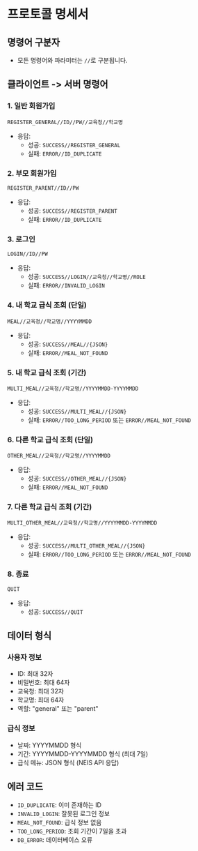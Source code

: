 # 프로토콜 명세서

## 명령어 구분자
- 모든 명령어와 파라미터는 `//`로 구분됩니다.

## 클라이언트 -> 서버 명령어

### 1. 일반 회원가입
```
REGISTER_GENERAL//ID//PW//교육청//학교명
```
- 응답:
  - 성공: `SUCCESS//REGISTER_GENERAL`
  - 실패: `ERROR//ID_DUPLICATE`

### 2. 부모 회원가입
```
REGISTER_PARENT//ID//PW
```
- 응답:
  - 성공: `SUCCESS//REGISTER_PARENT`
  - 실패: `ERROR//ID_DUPLICATE`

### 3. 로그인
```
LOGIN//ID//PW
```
- 응답:
  - 성공: `SUCCESS//LOGIN//교육청//학교명//ROLE`
  - 실패: `ERROR//INVALID_LOGIN`

### 4. 내 학교 급식 조회 (단일)
```
MEAL//교육청//학교명//YYYYMMDD
```
- 응답:
  - 성공: `SUCCESS//MEAL//{JSON}`
  - 실패: `ERROR//MEAL_NOT_FOUND`

### 5. 내 학교 급식 조회 (기간)
```
MULTI_MEAL//교육청//학교명//YYYYMMDD-YYYYMMDD
```
- 응답:
  - 성공: `SUCCESS//MULTI_MEAL//{JSON}`
  - 실패: `ERROR//TOO_LONG_PERIOD` 또는 `ERROR//MEAL_NOT_FOUND`

### 6. 다른 학교 급식 조회 (단일)
```
OTHER_MEAL//교육청//학교명//YYYYMMDD
```
- 응답:
  - 성공: `SUCCESS//OTHER_MEAL//{JSON}`
  - 실패: `ERROR//MEAL_NOT_FOUND`

### 7. 다른 학교 급식 조회 (기간)
```
MULTI_OTHER_MEAL//교육청//학교명//YYYYMMDD-YYYYMMDD
```
- 응답:
  - 성공: `SUCCESS//MULTI_OTHER_MEAL//{JSON}`
  - 실패: `ERROR//TOO_LONG_PERIOD` 또는 `ERROR//MEAL_NOT_FOUND`

### 8. 종료
```
QUIT
```
- 응답:
  - 성공: `SUCCESS//QUIT`

## 데이터 형식

### 사용자 정보
- ID: 최대 32자
- 비밀번호: 최대 64자 
- 교육청: 최대 32자
- 학교명: 최대 64자
- 역할: "general" 또는 "parent"

### 급식 정보
- 날짜: YYYYMMDD 형식
- 기간: YYYYMMDD-YYYYMMDD 형식 (최대 7일)
- 급식 메뉴: JSON 형식 (NEIS API 응답)

## 에러 코드
- `ID_DUPLICATE`: 이미 존재하는 ID
- `INVALID_LOGIN`: 잘못된 로그인 정보
- `MEAL_NOT_FOUND`: 급식 정보 없음
- `TOO_LONG_PERIOD`: 조회 기간이 7일을 초과
- `DB_ERROR`: 데이터베이스 오류
